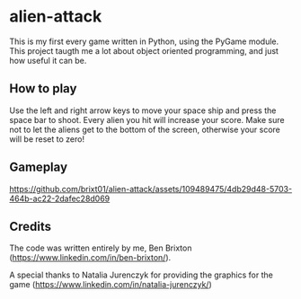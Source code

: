 # alien-attack
This is my first every game written in Python, using the PyGame module. This project taugth me a lot about object oriented programming, and just how useful it can be. 

## How to play

Use the left and right arrow keys to move your space ship and press the space bar to shoot. Every alien you hit will increase your score. Make sure not to let the aliens get to the bottom of the screen, otherwise your score will be reset to zero!

## Gameplay

https://github.com/brixt01/alien-attack/assets/109489475/4db29d48-5703-464b-ac22-2dafec28d069

## Credits

The code was written entirely by me, Ben Brixton (https://www.linkedin.com/in/ben-brixton/). 

A special thanks to Natalia Jurenczyk for providing the graphics for the game (https://www.linkedin.com/in/natalia-jurenczyk/)
